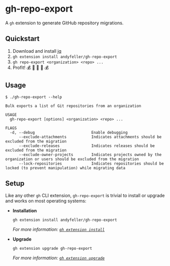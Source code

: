 # gh-repo-export

A `gh` extension to generate GitHub repository migrations.

## Quickstart

1. Download and install [jq](https://stedolan.github.io/jq/download/)
1. `gh extension install andyfeller/gh-repo-export`
1. `gh repo-export <organization> <repo> ...`
1. Profit! :moneybag: :money_with_wings: :money_mouth_face: :money_with_wings: :moneybag:

## Usage

```shell
$ ./gh-repo-export --help

Bulk exports a list of Git repositories from an organization

USAGE
  gh-repo-export [options] <organization> <repo> ...

FLAGS
  -d, --debug                         Enable debugging
      --exclude-attachments           Indicates attachments should be excluded from the migration
      --exclude-releases              Indicates releases should be excluded from the migration
      --exclude-owner-projects        Indicates projects owned by the organization or users should be excluded from the migration
      --lock-repositories             Indicates repositories should be locked (to prevent manipulation) while migrating data
```

## Setup

Like any other `gh` CLI extension, `gh-repo-export` is trivial to install or upgrade and works on most operating systems:

- **Installation**

  ```shell
  gh extension install andyfeller/gh-repo-export
  ```
  
  _For more information: [`gh extension install`](https://cli.github.com/manual/gh_extension_install)_

- **Upgrade**

  ```shell
  gh extension upgrade gh-repo-export
  ```

  _For more information: [`gh extension upgrade`](https://cli.github.com/manual/gh_extension_upgrade)_
